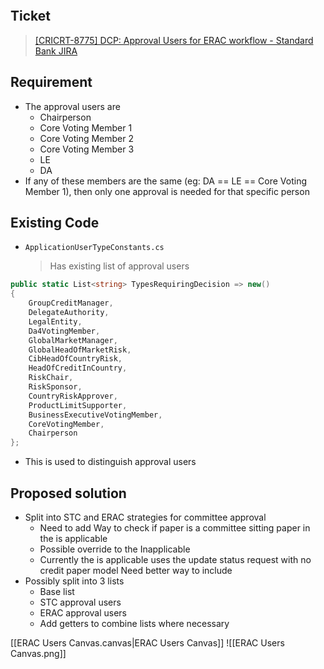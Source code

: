 
```toc
```

## Ticket

> [\[CRICRT-8775\] DCP: Approval Users for ERAC workflow - Standard Bank JIRA](https://aws-tools.standardbank.co.za/jira/browse/CRICRT-8775)


## Requirement

- The approval users are
    - Chairperson
    - Core Voting Member 1
    - Core Voting Member 2
    - Core Voting Member 3
    - LE
    - DA
- If any of these members are the same (eg: DA == LE == Core Voting Member 1), then only one approval is needed for that specific person


## Existing Code

- ` ApplicationUserTypeConstants.cs `
  > Has existing list of approval users
```c#
public static List<string> TypesRequiringDecision => new()  
{  
    GroupCreditManager,  
    DelegateAuthority,  
    LegalEntity,  
    Da4VotingMember,  
    GlobalMarketManager,  
    GlobalHeadOfMarketRisk,  
    CibHeadOfCountryRisk,  
    HeadOfCreditInCountry,  
    RiskChair,  
    RiskSponsor,  
    CountryRiskApprover,  
    ProductLimitSupporter,  
    BusinessExecutiveVotingMember,  
    CoreVotingMember,  
    Chairperson  
};
```


- This is used to distinguish approval users


## Proposed solution

- Split into STC and ERAC strategies for committee approval
	- Need to add Way to check if paper is a committee sitting paper in the is applicable
	- Possible override to the Inapplicable
	- Currently the is applicable uses the update status request with no credit paper model Need better way to include
- Possibly split into 3 lists
	- Base list
	- STC approval users
	- ERAC approval users
	- Add getters to combine lists where necessary

[[ERAC Users Canvas.canvas|ERAC Users Canvas]]
![[ERAC Users Canvas.png]]

